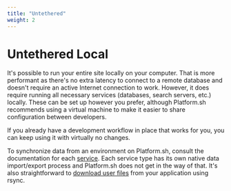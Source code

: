```yaml
---
title: "Untethered"
weight: 2
---
```


# Untethered Local

It's possible to run your entire site locally on your computer.  That is more performant as there's no extra latency to connect to a remote database and doesn't require an active Internet connection to work.  However, it does require running all necessary services (databases, search servers, etc.) locally.  These can be set up however you prefer, although Platform.sh recommends using a virtual machine to make it easier to share configuration between developers.

If you already have a development workflow in place that works for you, you can keep using it with virtually no changes.

To synchronize data from an environment on Platform.sh, consult the documentation for each [service](/configuration/services.md).  Each service type has its own native data import/export process and Platform.sh does not get in the way of that.  It's also straightforward to [download user files](/tutorials/exporting.md#downloading-files) from your application using rsync.

